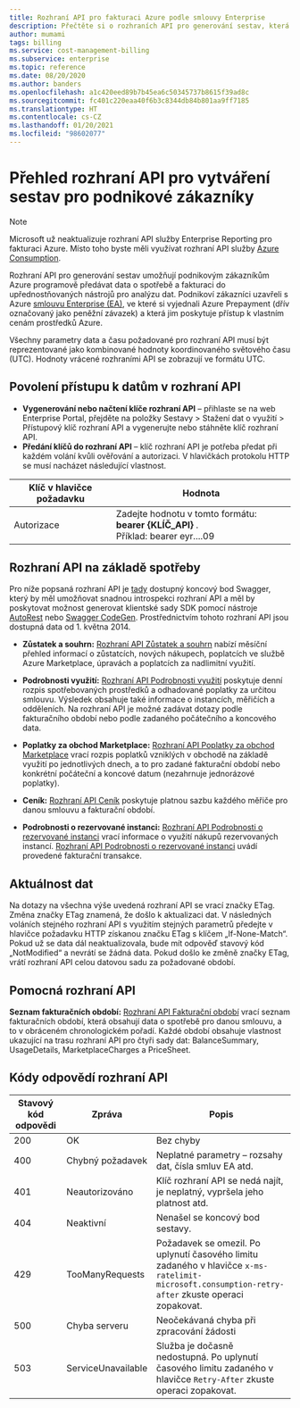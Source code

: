 ```yaml
---
title: Rozhraní API pro fakturaci Azure podle smlouvy Enterprise
description: Přečtěte si o rozhraních API pro generování sestav, která umožňuje zákazníkům se smlouvou Azure Enterprise programově získávat data týkající se spotřeby.
author: mumami
tags: billing
ms.service: cost-management-billing
ms.subservice: enterprise
ms.topic: reference
ms.date: 08/20/2020
ms.author: banders
ms.openlocfilehash: a1c420eed89b7b45ea6c50345737b8615f39ad8c
ms.sourcegitcommit: fc401c220eaa40f6b3c8344db84b801aa9ff7185
ms.translationtype: HT
ms.contentlocale: cs-CZ
ms.lasthandoff: 01/20/2021
ms.locfileid: "98602077"
---
```

# <a name="overview-of-reporting-apis-for-enterprise-customers"></a>Přehled rozhraní API pro vytváření sestav pro podnikové zákazníky

> [!Note]
> Microsoft už neaktualizuje rozhraní API služby Enterprise Reporting pro fakturaci Azure. Místo toho byste měli využívat rozhraní API služby [Azure Consumption](/rest/api/consumption).

Rozhraní API pro generování sestav umožňují podnikovým zákazníkům Azure programově předávat data o spotřebě a fakturaci do upřednostňovaných nástrojů pro analýzu dat. Podnikoví zákazníci uzavřeli s Azure [smlouvu Enterprise (EA)](https://azure.microsoft.com/pricing/enterprise-agreement/), ve které si vyjednali Azure Prepayment (dřív označovaný jako peněžní závazek) a která jim poskytuje přístup k vlastním cenám prostředků Azure.

Všechny parametry data a času požadované pro rozhraní API musí být reprezentované jako kombinované hodnoty koordinovaného světového času (UTC). Hodnoty vrácené rozhraními API se zobrazují ve formátu UTC.

## <a name="enabling-data-access-to-the-api"></a>Povolení přístupu k datům v rozhraní API
* **Vygenerování nebo načtení klíče rozhraní API** – přihlaste se na web Enterprise Portal, přejděte na položky Sestavy > Stažení dat o využití > Přístupový klíč rozhraní API a vygenerujte nebo stáhněte klíč rozhraní API.
* **Předání klíčů do rozhraní API** – klíč rozhraní API je potřeba předat při každém volání kvůli ověřování a autorizaci. V hlavičkách protokolu HTTP se musí nacházet následující vlastnost.

|Klíč v hlavičce požadavku | Hodnota|
|-|-|
|Autorizace| Zadejte hodnotu v tomto formátu: **bearer {KLÍČ_API}** . <br/> Příklad: bearer eyr....09|

## <a name="consumption-based-apis"></a>Rozhraní API na základě spotřeby
Pro níže popsaná rozhraní API je [tady](https://consumption.azure.com/swagger/ui/index) dostupný koncový bod Swagger, který by měl umožňovat snadnou introspekci rozhraní API a měl by poskytovat možnost generovat klientské sady SDK pomocí nástroje [AutoRest](https://github.com/Azure/AutoRest) nebo [Swagger CodeGen](https://swagger.io/swagger-codegen/). Prostřednictvím tohoto rozhraní API jsou dostupná data od 1. května 2014.

* **Zůstatek a souhrn:** [Rozhraní API Zůstatek a souhrn](/rest/api/billing/enterprise/billing-enterprise-api-balance-summary) nabízí měsíční přehled informací o zůstatcích, nových nákupech, poplatcích ve službě Azure Marketplace, úpravách a poplatcích za nadlimitní využití.

* **Podrobnosti využití:** [Rozhraní API Podrobnosti využití](/rest/api/billing/enterprise/billing-enterprise-api-usage-detail) poskytuje denní rozpis spotřebovaných prostředků a odhadované poplatky za určitou smlouvu. Výsledek obsahuje také informace o instancích, měřičích a odděleních. Na rozhraní API je možné zadávat dotazy podle fakturačního období nebo podle zadaného počátečního a koncového data.

* **Poplatky za obchod Marketplace:** [Rozhraní API Poplatky za obchod Marketplace](/rest/api/billing/enterprise/billing-enterprise-api-marketplace-storecharge) vrací rozpis poplatků vzniklých v obchodě na základě využití po jednotlivých dnech, a to pro zadané fakturační období nebo konkrétní počáteční a koncové datum (nezahrnuje jednorázové poplatky).

* **Ceník:** [Rozhraní API Ceník](/rest/api/billing/enterprise/billing-enterprise-api-pricesheet) poskytuje platnou sazbu každého měřiče pro danou smlouvu a fakturační období.

* **Podrobnosti o rezervované instanci:** [Rozhraní API Podrobnosti o rezervované instanci](/rest/api/billing/enterprise/billing-enterprise-api-reserved-instance-usage) vrací informace o využití nákupů rezervovaných instancí. [Rozhraní API Podrobnosti o rezervované instanci](/rest/api/billing/enterprise/billing-enterprise-api-reserved-instance-usage) uvádí provedené fakturační transakce.

## <a name="data-freshness"></a>Aktuálnost dat
Na dotazy na všechna výše uvedená rozhraní API se vrací značky ETag. Změna značky ETag znamená, že došlo k aktualizaci dat.  V následných voláních stejného rozhraní API s využitím stejných parametrů předejte v hlavičce požadavku HTTP získanou značku ETag s klíčem „If-None-Match“. Pokud už se data dál neaktualizovala, bude mít odpověď stavový kód „NotModified“ a nevrátí se žádná data. Pokud došlo ke změně značky ETag, vrátí rozhraní API celou datovou sadu za požadované období.

## <a name="helper-apis"></a>Pomocná rozhraní API
 **Seznam fakturačních období:** [Rozhraní API Fakturační období](/rest/api/billing/enterprise/billing-enterprise-api-billing-periods) vrací seznam fakturačních období, která obsahují data o spotřebě pro danou smlouvu, a to v obráceném chronologickém pořadí. Každé období obsahuje vlastnost ukazující na trasu rozhraní API pro čtyři sady dat: BalanceSummary, UsageDetails, MarketplaceCharges a PriceSheet.


## <a name="api-response-codes"></a>Kódy odpovědí rozhraní API   
|Stavový kód odpovědi|Zpráva|Popis|
|-|-|-|
|200| OK|Bez chyby|
|400| Chybný požadavek| Neplatné parametry – rozsahy dat, čísla smluv EA atd.|
|401| Neautorizováno| Klíč rozhraní API se nedá najít, je neplatný, vypršela jeho platnost atd.|
|404| Neaktivní| Nenašel se koncový bod sestavy.|
|429 | TooManyRequests | Požadavek se omezil. Po uplynutí časového limitu zadaného v hlavičce <code>x-ms-ratelimit-microsoft.consumption-retry-after</code> zkuste operaci zopakovat.|
|500| Chyba serveru| Neočekávaná chyba při zpracování žádosti|
| 503 | ServiceUnavailable | Služba je dočasně nedostupná. Po uplynutí časového limitu zadaného v hlavičce <code>Retry-After</code> zkuste operaci zopakovat.|
